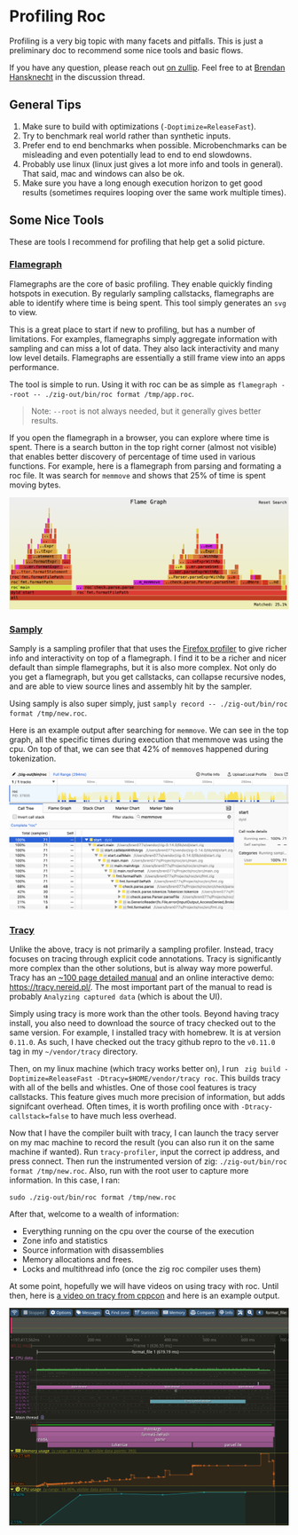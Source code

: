 # Profiling Roc

Profiling is a very big topic with many facets and pitfalls.
This is just a preliminary doc to recommend some nice tools and basic flows.

If you have any question, please reach out [on zullip](https://roc.zulipchat.com/).
Feel free to at [Brendan Hansknecht](https://roc.zulipchat.com/#user/343810) in the discussion thread.

## General Tips

1. Make sure to build with optimizations (`-Doptimize=ReleaseFast`).
2. Try to benchmark real world rather than synthetic inputs.
3. Prefer end to end benchmarks when possible.
Microbenchmarks can be misleading and even potentially lead to end to end slowdowns.
4. Probably use linux (linux just gives a lot more info and tools in general).
That said, mac and windows can also be ok.
5. Make sure you have a long enough execution horizon to get good results (sometimes requires looping over the same work multiple times).


## Some Nice Tools

These are tools I recommend for profiling that help get a solid picture.

### [Flamegraph](https://github.com/flamegraph-rs/flamegraph)

Flamegraphs are the core of basic profiling.
They enable quickly finding hotspots in execution.
By regularly sampling callstacks, flamegraphs are able to identify where time is being spent.
This tool simply generates an `svg` to view.

This is a great place to start if new to profiling, but has a number of limitations.
For examples, flamegraphs simply aggregate information with sampling and can miss a lot of data.
They also lack interactivity and many low level details.
Flamegraphs are essentially a still frame view into an apps performance.

The tool is simple to run.
Using it with roc can be as simple as `flamegraph --root -- ./zig-out/bin/roc format /tmp/app.roc`.

> Note: `--root` is not always needed, but it generally gives better results.

If you open the flamegraph in a browser, you can explore where time is spent.
There is a search button in the top right corner (almost not visible) that enables better discovery of percentage of time used in various functions.
For example, here is a flamegraph from parsing and formating a roc file.
It was search for `memmove` and shows that 25% of time is spent moving bytes.

![example flamegraph](example-flamegraph.png)

### [Samply](https://github.com/mstange/samply)

Samply is a sampling profiler that that uses the [Firefox profiler](https://profiler.firefox.com/) to give richer info and interactivity on top of a flamegraph.
I find it to be a richer and nicer default than simple flamegraphs, but it is also more complex.
Not only do you get a flamegraph, but you get callstacks, can collapse recursive nodes, and are able to view source lines and assembly hit by the sampler.

Using samply is also super simply, just `samply record -- ./zig-out/bin/roc format /tmp/new.roc`.

Here is an example output after searching for `memmove`.
We can see in the top graph, all the specific times during execution that memmove was using the cpu.
On top of that, we can see that 42% of `memmove`s happened during tokenization.

![example samply profile](example-samply.png)

### [Tracy](https://github.com/wolfpld/tracy)

Unlike the above, tracy is not primarily a sampling profiler.
Instead, tracy focuses on tracing through explicit code annotations.
Tracy is significantly more complex than the other solutions, but is alway way more powerful.
Tracy has an [~100 page detailed manual](https://github.com/wolfpld/tracy/releases/latest/download/tracy.pdf) and an online interactive demo: https://tracy.nereid.pl/.
The most important part of the manual to read is probably `Analyzing captured data` (which is about the UI).

Simply using tracy is more work than the other tools.
Beyond having tracy install, you also need to download the source of tracy checked out to the same version.
For example, I installed tracy with homebrew. It is at version `0.11.0`.
As such, I have checked out the tracy github repro to the `v0.11.0` tag in my `~/vendor/tracy` directory. 

Then, on my linux machine (which tracy works better on), I run ` zig build -Doptimize=ReleaseFast -Dtracy=$HOME/vendor/tracy roc`.
This builds tracy with all of the bells and whistles.
One of those cool features is tracy callstacks. This feature gives much more precision of information, but adds signifcant overhead.
Often times, it is worth profiling once with `-Dtracy-callstack=false` to have much less overhead.

Now that I have the compiler built with tracy, I can launch the tracy server on my mac machine to record the result (you can also run it on the same machine if wanted).
Run `tracy-profiler`, input the correct ip address, and press connect.
Then run the instrumented version of zig: `./zig-out/bin/roc format /tmp/new.roc`.
Also, run with the root user to capture more information.
In this case, I ran:
```
sudo ./zig-out/bin/roc format /tmp/new.roc
```

After that, welcome to a wealth of information:
 - Everything running on the cpu over the course of the execution
 - Zone info and statistics
 - Source information with disassemblies
 - Memory allocations and frees.
 - Locks and multithread info (once the zig roc compiler uses them)

At some point, hopefully we will have videos on using tracy with roc.
Until then, here is [a video on tracy from cppcon](https://youtu.be/ghXk3Bk5F2U?si=BB6sA_s8y5myweRD) and here is an example output.

![example tracy profile](example-tracy.png)
